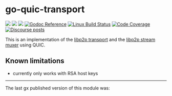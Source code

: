 # go-quic-transport

[![](https://img.shields.io/badge/made%20by-Protocol%20Labs-blue.svg?style=flat-square)](https://protocol.ai)
[![](https://img.shields.io/badge/project-libp2p-yellow.svg?style=flat-square)](https://libp2p.io/)
[![](https://img.shields.io/badge/freenode-%23libp2p-yellow.svg?style=flat-square)](http://webchat.freenode.net/?channels=%23libp2p)
[![Godoc Reference](https://img.shields.io/badge/godoc-reference-blue.svg?style=flat-square)](https://godoc.org/github.com/libp2p/go-libp2p-quic-transport)
[![Linux Build Status](https://img.shields.io/travis/libp2p/go-libp2p-quic-transport/master.svg?style=flat-square&label=linux+build)](https://travis-ci.org/libp2p/go-libp2p-quic-transport)
[![Code Coverage](https://img.shields.io/codecov/c/github/libp2p/go-libp2p-quic-transport/master.svg?style=flat-square)](https://codecov.io/gh/libp2p/go-libp2p-quic-transport/)
[![Discourse posts](https://img.shields.io/discourse/https/discuss.libp2p.io/posts.svg)](https://discuss.libp2p.io)

This is an implementation of the [libp2p transport](https://github.com/libp2p/go-libp2p-transport/blob/master/transport.go) and the [libp2p stream muxer](https://github.com/libp2p/go-stream-muxer) using QUIC.

## Known limitations

* currently only works with RSA host keys

---

The last gx published version of this module was: 
